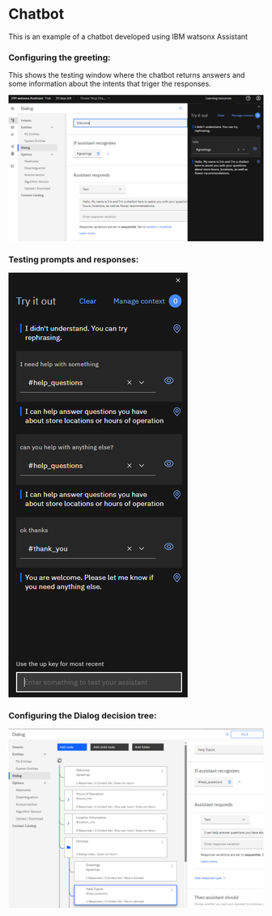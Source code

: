 # Chatbot

This is an example of a chatbot developed using IBM watsonx Assistant

### Configuring the greeting:
This shows the testing window where the chatbot returns answers and some information about the intents that triger the responses. 


![First_Prompt](https://github.com/agomoll/Chatbot/blob/main/Resources/chatbot_greeting.PNG)



### Testing prompts and responses:

![First_Prompt](https://github.com/agomoll/Chatbot/blob/main/Resources/chatbot_practice.PNG)



### Configuring the Dialog decision tree:

![First_Prompt](https://github.com/agomoll/Chatbot/blob/main/Resources/dialog.PNG)
